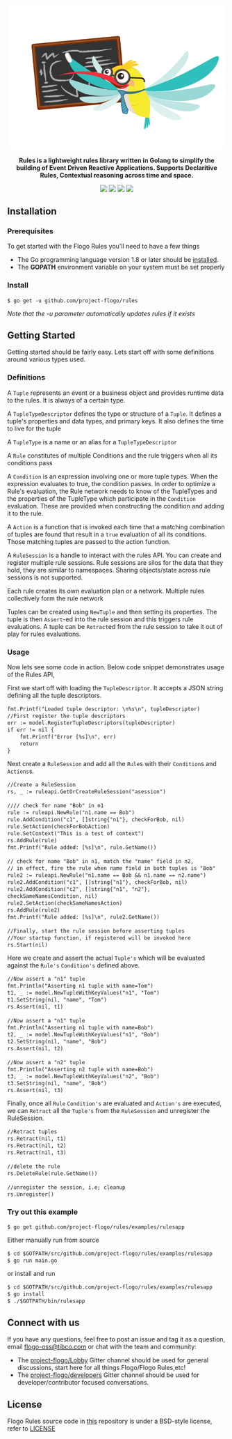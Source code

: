 <p align="center">
  <img src ="https://raw.githubusercontent.com/TIBCOSoftware/flogo/master/images/flogo-ecosystem_Rules.png" />
</p>

<p align="center" >
  <b>Rules is a lightweight rules library written in Golang to simplify the building of Event Driven Reactive Applications. Supports Declaritive Rules, Contextual reasoning across time and space.</b>
</p>

<p align="center">
  <img src="https://travis-ci.org/TIBCOSoftware/flogo.svg"/>
  <img src="https://img.shields.io/badge/dependencies-up%20to%20date-green.svg"/>
  <img src="https://img.shields.io/badge/license-BSD%20style-blue.svg"/>
  <a href="https://gitter.im/project-flogo/Lobby?utm_source=share-link&utm_medium=link&utm_campaign=share-link"><img src="https://badges.gitter.im/Join%20Chat.svg"/></a>
</p>

## Installation

### Prerequisites
To get started with the Flogo Rules you'll need to have a few things
* The Go programming language version 1.8 or later should be [installed](https://golang.org/doc/install).
* The **GOPATH** environment variable on your system must be set properly

### Install
```
$ go get -u github.com/project-flogo/rules
```
_Note that the -u parameter automatically updates rules if it exists_

## Getting Started
Getting started should be fairly easy. Lets start off with some definitions around various types used.

### Definitions
A `Tuple` represents an event or a business object and provides runtime data to the rules. It is always of a certain type.

A `TupleTypeDescriptor` defines the type or structure of a `Tuple`. It defines a tuple's properties and data types, and primary keys. It also defines the time to live for the tuple

A `TupleType` is a name or an alias for a `TupleTypeDescriptor` 

A `Rule` constitutes of multiple Conditions and the rule triggers when all its conditions pass

A `Condition` is an expression involving one or more tuple types. When the expression evaluates to true, the condition passes. In order to optimize a Rule's evaluation, the Rule network needs to know of the TupleTypes and the properties of the TupleType which participate in the `Condition` evaluation. These are provided when constructing the condition and adding it to the rule.

A `Action` is a function that is invoked each time that a matching combination of tuples are found that result in a `true` evaluation of all its conditions. Those matching tuples are passed to the action function.

A `RuleSession` is a handle to interact with the rules API. You can create and register multiple rule sessions. Rule sessions are silos for the data that they hold, they are similar to namespaces. Sharing objects/state across rule sessions is not supported.
 
Each rule creates its own evaluation plan or a network. Multiple rules collectively form the rule network

Tuples can be created using `NewTuple` and then setting its properties. The tuple is then `Assert`-ed into the rule session and this triggers rule evaluations.
A tuple can be `Retract`ed from the rule session to take it out of play for rules evaluations.

### Usage
Now lets see some code in action. Below code snippet demonstrates usage of the Rules API,

First we start off with loading the `TupleDescriptor`. It accepts a JSON string defining all the tuple descriptors.

	fmt.Printf("Loaded tuple descriptor: \n%s\n", tupleDescriptor)
	//First register the tuple descriptors
	err := model.RegisterTupleDescriptors(tupleDescriptor)
	if err != nil {
		fmt.Printf("Error [%s]\n", err)
		return
	}

Next create a `RuleSession` and add all the `Rule`s with their `Condition`s and `Actions`s.

	//Create a RuleSession
	rs, _ := ruleapi.GetOrCreateRuleSession("asession")

	//// check for name "Bob" in n1
	rule := ruleapi.NewRule("n1.name == Bob")
	rule.AddCondition("c1", []string{"n1"}, checkForBob, nil)
	rule.SetAction(checkForBobAction)
	rule.SetContext("This is a test of context")
	rs.AddRule(rule)
	fmt.Printf("Rule added: [%s]\n", rule.GetName())

	// check for name "Bob" in n1, match the "name" field in n2,
	// in effect, fire the rule when name field in both tuples is "Bob"
	rule2 := ruleapi.NewRule("n1.name == Bob && n1.name == n2.name")
	rule2.AddCondition("c1", []string{"n1"}, checkForBob, nil)
	rule2.AddCondition("c2", []string{"n1", "n2"}, checkSameNamesCondition, nil)
	rule2.SetAction(checkSameNamesAction)
	rs.AddRule(rule2)
	fmt.Printf("Rule added: [%s]\n", rule2.GetName())
	
	//Finally, start the rule session before asserting tuples
	//Your startup function, if registered will be invoked here
	rs.Start(nil)

Here we create and assert the actual `Tuple's` which will be evaluated against the `Rule's` `Condition's` defined above.

	//Now assert a "n1" tuple
	fmt.Println("Asserting n1 tuple with name=Tom")
	t1, _ := model.NewTupleWithKeyValues("n1", "Tom")
	t1.SetString(nil, "name", "Tom")
	rs.Assert(nil, t1)

	//Now assert a "n1" tuple
	fmt.Println("Asserting n1 tuple with name=Bob")
	t2, _ := model.NewTupleWithKeyValues("n1", "Bob")
	t2.SetString(nil, "name", "Bob")
	rs.Assert(nil, t2)

	//Now assert a "n2" tuple
	fmt.Println("Asserting n2 tuple with name=Bob")
	t3, _ := model.NewTupleWithKeyValues("n2", "Bob")
	t3.SetString(nil, "name", "Bob")
	rs.Assert(nil, t3)

Finally, once all `Rule` `Condition's` are evaluated and `Action's` are executed, we can `Retract` all the `Tuple's` from the `RuleSession` and unregister the RuleSession.

	//Retract tuples
	rs.Retract(nil, t1)
	rs.Retract(nil, t2)
	rs.Retract(nil, t3)

	//delete the rule
	rs.DeleteRule(rule.GetName())

	//unregister the session, i.e; cleanup
	rs.Unregister()

### Try out this example

```
$ go get github.com/project-flogo/rules/examples/rulesapp
```
Either manually run from source
```
$ cd $GOTPATH/src/github.com/project-flogo/rules/examples/rulesapp
$ go run main.go
```
or install and run

```
$ cd $GOTPATH/src/github.com/project-flogo/rules/examples/rulesapp
$ go install
$ ./$GOTPATH/bin/rulesapp

```

## Connect with us

If you have any questions, feel free to post an issue and tag it as a question, email flogo-oss@tibco.com or chat with the team and community:

* The [project-flogo/Lobby](https://gitter.im/project-flogo/Lobby?utm_source=share-link&utm_medium=link&utm_campaign=share-link) Gitter channel should be used for general discussions, start here for all things Flogo/Flogo Rules,etc!
* The [project-flogo/developers](https://gitter.im/project-flogo/developers?utm_source=share-link&utm_medium=link&utm_campaign=share-link) Gitter channel should be used for developer/contributor focused conversations.

## License 
Flogo Rules source code in [this](https://github.com/TIBCOSoftware/flogo-rules) repository is under a BSD-style license, refer to [LICENSE](https://github.com/TIBCOSoftware/flogo-rules/LICENSE) 

